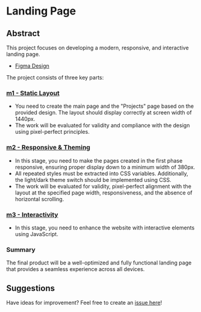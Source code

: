 # Landing Page

## Abstract

This project focuses on developing a modern, responsive, and interactive landing page.

- [Figma Design](https://www.figma.com/design/3Pi8gnNDhNHt2HzcpqM1hs/)

The project consists of three key parts:

### [m1 - Static Layout](./m1/README.md)

- You need to create the main page and the "Projects" page based on the provided design. The layout should display correctly at screen width of 1440px.
- The work will be evaluated for validity and compliance with the design using pixel-perfect principles.

### [m2 - Responsive & Theming](./m2/README.md)

- In this stage, you need to make the pages created in the first phase responsive, ensuring proper display down to a minimum width of 380px.
- All repeated styles must be extracted into CSS variables. Additionally, the light/dark theme switch should be implemented using CSS.
- The work will be evaluated for validity, pixel-perfect alignment with the layout at the specified page width, responsiveness, and the absence of horizontal scrolling.

### [m3 - Interactivity](./m3/README.md)

- In this stage, you need to enhance the website with interactive elements using JavaScript.

### Summary

The final product will be a well-optimized and fully functional landing page that provides a seamless experience across all devices.

## Suggestions

Have ideas for improvement? Feel free to create an [issue here](https://github.com/alem-platform/frontend/issues)!
